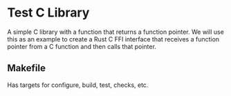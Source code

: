 # Test C Library

A simple C library with a function that returns a function pointer.
We will use this as an example to create a Rust C FFI interface that
receives a function pointer from a C function and then calls that
pointer.

## Makefile

Has targets for configure, build, test, checks, etc.
